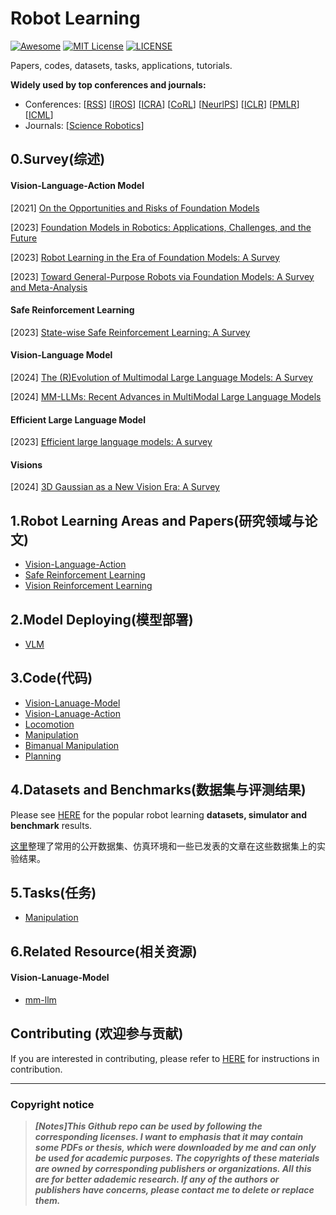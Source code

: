 # Robot Learning
[![Awesome](https://awesome.re/badge.svg)](https://awesome.re) [![MIT License](https://img.shields.io/badge/license-MIT-green.svg)](https://opensource.org/licenses/MIT) [![LICENSE](https://img.shields.io/badge/license-Anti%20996-blue.svg)](https://github.com/996icu/996.ICU/blob/master/LICENSE)

Papers, codes, datasets, tasks, applications, tutorials.

**Widely used by top conferences and journals:**

- Conferences: [[RSS](https://roboticsconference.org/)] [[IROS](https://ieee-iros.org/)] [[ICRA](https://www.ieee-ras.org/conferences-workshops/fully-sponsored/icra)] [[CoRL](https://www.corl.org/)] [[NeurlPS](https://nips.cc/)] [[ICLR](https://iclr.cc/)] [[PMLR](https://proceedings.mlr.press/)] [[ICML](https://icml.cc/)]
- Journals: [[Science Robotics](https://www.science.org/journal/scirobotics)]



## 0.Survey(综述)

#### Vision-Language-Action Model

[2021] [On the Opportunities and Risks of Foundation Models](https://arxiv.org/abs/2108.07258)

[2023] [Foundation Models in Robotics: Applications, Challenges, and the Future](https://arxiv.org/abs/2312.07843)

[2023] [Robot Learning in the Era of Foundation Models: A Survey](https://arxiv.org/abs/2311.14379)

[2023] [Toward General-Purpose Robots via Foundation Models: A Survey and Meta-Analysis](https://arxiv.org/abs/2312.08782)

#### Safe Reinforcement Learning

[2023] [State-wise Safe Reinforcement Learning: A Survey](https://arxiv.org/abs/2302.03122)

#### Vision-Language Model

[2024] [The (R)Evolution of Multimodal Large Language Models: A Survey](https://arxiv.org/abs/2402.12451)

[2024] [MM-LLMs: Recent Advances in MultiModal Large Language Models](https://arxiv.org/abs/2401.13601)

#### Efficient Large Language Model

[2023] [Efficient large language models: A survey](https://arxiv.org/abs/2312.03863)

#### Visions

[2024] [3D Gaussian as a New Vision Era: A Survey](https://arxiv.org/abs/2402.07181)



## 1.Robot Learning Areas and Papers(研究领域与论文)

- [Vision-Language-Action](https://github.com/whaleRobot/Robot-Learning/blob/master/codes/VLA.md)
- [Safe Reinforcement Learning](https://github.com/whaleRobot/Robot-Learning/blob/master/papers/safe-rl.md)
- [Vision Reinforcement Learning](https://github.com/whaleRobot/Robot-Learning/blob/master/papers/vision-rl.md)

## 2.Model Deploying(模型部署)

- [VLM](https://github.com/whaleRobot/Robot-Learning/blob/master/deploy/VLM.md)



## 3.Code(代码)

- [Vision-Lanuage-Model](https://github.com/whaleRobot/Robot-Learning/tree/master/codes/VLM)
- [Vision-Lanuage-Action](https://github.com/whaleRobot/Robot-Learning/blob/master/codes/VLA.md)
- [Locomotion](https://github.com/whaleRobot/Robot-Learning/tree/master/codes/locomotion)
- [Manipulation](https://github.com/whaleRobot/Robot-Learning/tree/master/codes/manipulation)
- [Bimanual Manipulation](https://github.com/whaleRobot/Robot-Learning/blob/master/codes/bimanual.md)
- [Planning](https://github.com/whaleRobot/Robot-Learning/blob/master/codes/planning.md)



## 4.Datasets and Benchmarks(数据集与评测结果)

Please see [HERE](https://github.com/whaleRobot/Robot-Learning/tree/master/data) for the popular robot learning **datasets, simulator and benchmark** results.

[这里](https://github.com/whaleRobot/Robot-Learning/tree/master/data)整理了常用的公开数据集、仿真环境和一些已发表的文章在这些数据集上的实验结果。



## 5.Tasks(任务)

- [Manipulation](https://github.com/whaleRobot/Robot-Learning/blob/master/tasks/manipulation.md)



## 6.Related Resource(相关资源)

#### Vision-Lanuage-Model

- [mm-llm](https://mm-llms.github.io/)



## Contributing (欢迎参与贡献)

If you are interested in contributing, please refer to [HERE](https://github.com/Evan-wyl/Robot-Learning/blob/master/CONTRIBUTING.md) for instructions in contribution.

------

### Copyright notice

> ***[Notes]This Github repo can be used by following the corresponding licenses. I want to emphasis that it may contain some PDFs or thesis, which were downloaded by me and can only be used for academic purposes. The copyrights of these materials are owned by corresponding publishers or organizations. All this are for better adademic research. If any of the authors or publishers have concerns, please contact me to delete or replace them.***

